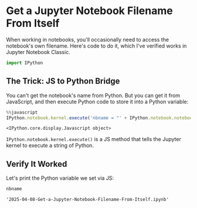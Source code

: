 # Get a Jupyter Notebook Filename From Itself

When working in notebooks, you'll occasionally need to access the notebook's own filename. Here's code to do it, which I've verified works in Jupyter Notebook Classic.


```python
import IPython
```

## The Trick: JS to Python Bridge

You can't get the notebook's name from Python. But you can get it from JavaScript, and then execute Python code to store it into a Python variable:


```javascript
%%javascript
IPython.notebook.kernel.execute('nbname = "' + IPython.notebook.notebook_name + '"')
```


    <IPython.core.display.Javascript object>


`IPython.notebook.kernel.execute()` is a JS method that tells the Jupyter kernel to execute a string of Python.

## Verify It Worked

Let's print the Python variable we set via JS:


```python
nbname
```




    '2025-04-08-Get-a-Jupyter-Notebook-Filename-From-Itself.ipynb'



